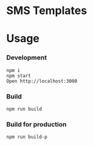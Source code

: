 # SMS Templates

# Usage
### Development
```
npm i
npm start
Open http://localhost:3000
```
### Build
```
npm run build
```
### Build for production
```
npm run build-p
```
